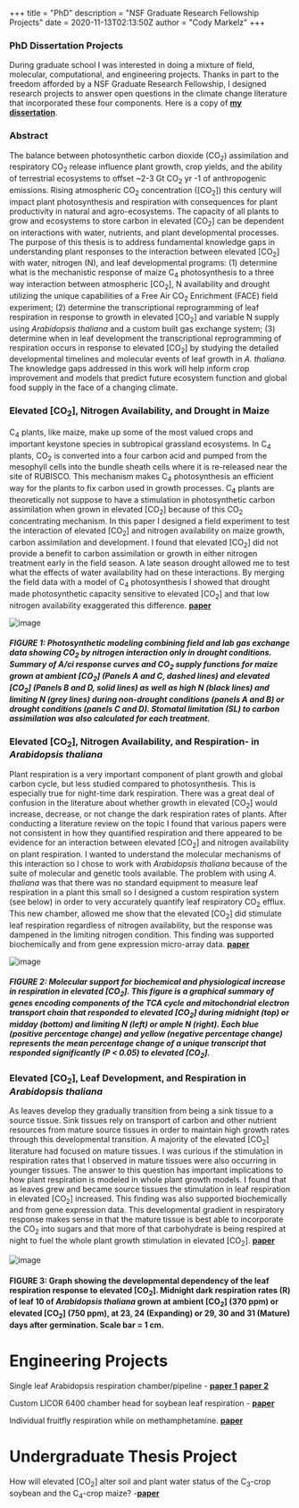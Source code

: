 +++
title = "PhD"
description = "NSF Graduate Research Fellowship Projects"
date = 2020-11-13T02:13:50Z
author = "Cody Markelz"
+++

### PhD Dissertation Projects

During graduate school I was interested in doing a mixture of field, molecular, computational, and engineering projects. Thanks in part to the freedom afforded by a NSF Graduate Research Fellowship, I designed research projects to answer open questions in the climate change literature that incorporated these four components. Here is a copy of [**my dissertation**](/static/pdfs/Markelz_PhD_Dissertation_2012.pdf).


### Abstract
The balance between photosynthetic carbon dioxide (CO<sub>2</sub>) assimilation and respiratory CO<sub>2</sub> release influence plant growth, crop yields, and the ability of terrestrial ecosystems to offset ~2-3 Gt CO<sub>2</sub> yr -1 of anthropogenic emissions. Rising atmospheric CO<sub>2</sub> concentration ([CO<sub>2</sub>]) this century will impact plant photosynthesis and respiration with consequences for plant productivity in natural and agro-ecosystems. The capacity of all plants to grow and ecosystems to store carbon in elevated [CO<sub>2</sub>] can be dependent on interactions with water,  nutrients, and plant developmental processes. The purpose of this thesis is to address fundamental knowledge gaps in understanding plant responses to the interaction between elevated [CO<sub>2</sub>] with water, nitrogen (N), and leaf developmental programs: (1) determine what is the mechanistic response of maize C<sub>4</sub> photosynthesis to a three way interaction between atmospheric [CO<sub>2</sub>], N availability and drought utilizing the unique capabilities of a Free Air CO<sub>2</sub> Enrichment (FACE) field experiment; (2) determine the transcriptional reprogramming of leaf respiration in response to growth in elevated [CO<sub>2</sub>] and variable N supply using *Arabidopsis thaliana* and a custom built gas exchange system; (3) determine when in leaf development the transcriptional reprogramming of respiration occurs in response to elevated [CO<sub>2</sub>] by studying the detailed developmental timelines and molecular events of leaf growth in *A. thaliana*. The knowledge gaps addressed in this work will help inform crop improvement and models that predict future ecosystem function and global food supply in the face of a changing climate.

### Elevated [CO<sub>2</sub>], Nitrogen Availability, and Drought in Maize
C<sub>4</sub> plants, like maize, make up some of the most valued crops and important keystone species in subtropical grassland ecosystems. In C<sub>4</sub> plants, CO<sub>2</sub> is converted into a four carbon acid and pumped from the mesophyll cells into the bundle sheath cells where it is re-released near the site of RUBISCO. This mechanism makes C<sub>4</sub> photosynthesis an efficient way for the plants to fix carbon used in growth processes. C<sub>4</sub> plants are theoretically not suppose to have a stimulation in photosynthetic carbon assimilation when grown in elevated [CO<sub>2</sub>] because of this CO<sub>2</sub> concentrating mechanism. In this paper I designed a field experiment to test the interaction of elevated [CO<sub>2</sub>] and nitrogen availability on maize growth, carbon assimilation and development. I found that elevated [CO<sub>2</sub>] did not provide a benefit to carbon assimilation or growth in either nitrogen treatment early in the field season. A late season drought allowed me to test what the effects of water availability had on these interactions. By merging the field data with a model of C<sub>4</sub> photosynthesis I showed that drought made photosynthetic capacity sensitive to elevated [CO<sub>2</sub>] and that low nitrogen availability exaggerated this difference. [**paper**](/static/pdfs/Markelz_etal_2011.pdf)

![image](/static/img/C4_photosynthesis_modeling.png)
##### FIGURE 1: Photosynthetic modeling combining field and lab gas exchange data showing CO<sub>2</sub> by nitrogen interaction only in drought conditions. Summary of A/ci response curves and CO<sub>2</sub> supply functions for maize grown at ambient [CO<sub>2</sub>]  (Panels A and C, dashed lines) and elevated [CO<sub>2</sub>]  (Panels B and D, solid lines) as well as high N (black lines) and limiting N (grey lines) during non-drought conditions (panels A and B) or drought conditions (panels C and D). Stomatal limitation (SL) to carbon assimilation was also calculated for each treatment.


### Elevated [CO<sub>2</sub>], Nitrogen Availability, and Respiration- in *Arabidopsis thaliana*
Plant respiration is a very important component of plant growth and global carbon cycle, but less studied compared to photosynthesis. This is especially true for night-time dark respiration. There was a great deal of confusion in the literature about whether growth in elevated [CO<sub>2</sub>] would increase, decrease, or not change the dark respiration rates of plants. After conducting a literature review on the topic I found that various papers were not consistent in how they quantified respiration and there appeared to be evidence for an interaction between elevated [CO<sub>2</sub>] and nitrogen availability on plant respiration. I wanted to understand the molecular mechanisms of this interaction so I chose to work with *Arabidopsis thaliana* because of the suite of molecular and genetic tools available. The problem with using *A. thaliana* was that there was no standard equipment to measure leaf respiration in a plant this small so I designed a custom respiration system (see below) in order to very accurately quantify leaf respiratory CO<sub>2</sub> efflux. This new chamber, allowed me show that the elevated [CO<sub>2</sub>] did stimulate leaf respiration regardless of nitrogen availability, but the response was dampened in the limiting nitrogen condition. This finding was supported biochemically and from gene expression micro-array data. [**paper**](/static/pdfs/Markelz_etal_2014a.pdf)

![image](/static/img/CO2_HN_LN_expression.png)

##### FIGURE 2: Molecular support for biochemical and physiological increase in respiration in elevated [CO<sub>2</sub>]. This figure is a graphical summary of genes encoding components of the TCA cycle and mitochondrial electron transport chain that responded to elevated [CO<sub>2</sub>] during midnight (top) or midday (bottom) and limiting N (left) or ample N (right). Each blue (positive percentage change) and yellow (negative percentage change) represents the mean percentage change of a unique transcript that responded significantly (P < 0.05) to elevated [CO<sub>2</sub>].

### Elevated [CO<sub>2</sub>], Leaf Development, and Respiration in *Arabidopsis thaliana*
As leaves develop they gradually transition from being a sink tissue to a source tissue. Sink tissues rely on transport of carbon and other nutrient resources from mature source tissues in order to maintain high growth rates through this developmental transition. A majority of the elevated [CO<sub>2</sub>] literature had focused on mature tissues. I was curious if the stimulation in respiration rates that I observed in mature tissues were also occurring in younger tissues. The answer to this question has important implications to how plant respiration is modeled in whole plant growth models. I found that as leaves grew and became source tissues the stimulation in leaf respiration in elevated [CO<sub>2</sub>] increased. This finding was also supported biochemically and from gene expression data. This developmental gradient in respiratory response makes sense in that the mature tissue is best able to incorporate the CO<sub>2</sub> into sugars and that more of that carbohydrate is being respired at night to fuel the whole plant growth stimulation in elevated [CO<sub>2</sub>]. [**paper**](/static/pdfs/Markelz_etal_2014b.pdf)

![image](/static/img/leaf_respiration_development.png)

#### FIGURE 3: Graph showing the developmental dependency of the leaf respiration response to elevated [CO<sub>2</sub>]. Midnight dark respiration rates (R) of leaf 10 of *Arabidopsis thaliana* grown at ambient [CO<sub>2</sub>]  (370 ppm) or elevated [CO<sub>2</sub>]  (750 ppm), at 23, 24 (Expanding) or 29, 30 and 31 (Mature) days after germination. Scale bar = 1 cm.


# Engineering Projects

Single leaf Arabidopsis respiration chamber/pipeline - [**paper 1**](/static/pdfs/Markelz_etal_2014a.pdf) [**paper 2**](/static/pdfs/Markelz_etal_2014b.pdf)

Custom LICOR 6400 chamber head for soybean leaf respiration - [**paper**](/static/pdfs/Gillespie_etal_2012.pdf)

Individual fruitfly respiration while on methamphetamine.
[**paper**](/static/pdfs/Walters_etal_2012.pdf)

# Undergraduate Thesis Project

How will elevated [CO<sub>2</sub>] alter soil and plant water status of the C<sub>3</sub>-crop soybean and the C<sub>4</sub>-crop maize? -[**paper**](/static/pdfs/Hussain_etal_2013.pdf)
